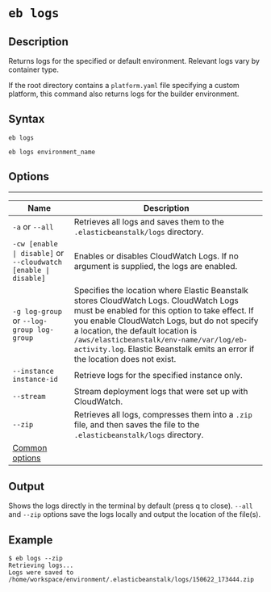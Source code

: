 # `eb logs`<a name="eb3-logs"></a>

## Description<a name="eb3-logsdescription"></a>

Returns logs for the specified or default environment\. Relevant logs vary by container type\.

If the root directory contains a `platform.yaml` file specifying a custom platform, this command also returns logs for the builder environment\.

## Syntax<a name="eb3-logssyntax"></a>

 `eb logs` 

 `eb logs environment_name` 

## Options<a name="eb3-logsoptions"></a>


****  

|  Name  |  Description  | 
| --- | --- | 
|  `-a` or `--all`  |  Retrieves all logs and saves them to the `.elasticbeanstalk/logs` directory\.  | 
|  `-cw [enable \| disable]` or `--cloudwatch [enable \| disable]`  |  Enables or disables CloudWatch Logs\. If no argument is supplied, the logs are enabled\.  | 
|  `-g log-group` or `--log-group log-group`  |  Specifies the location where Elastic Beanstalk stores CloudWatch Logs\. CloudWatch Logs must be enabled for this option to take effect\. If you enable CloudWatch Logs, but do not specify a location, the default location is `/aws/elasticbeanstalk/env-name/var/log/eb-activity.log`\. Elastic Beanstalk emits an error if the location does not exist\.  | 
|  `--instance instance-id`  |  Retrieve logs for the specified instance only\.  | 
|  `--stream`  |  Stream deployment logs that were set up with CloudWatch\.  | 
|  `--zip`  |  Retrieves all logs, compresses them into a `.zip` file, and then saves the file to the `.elasticbeanstalk/logs` directory\.  | 
|  [Common options](eb3-cmd-options.md)  |  | 

## Output<a name="eb3-logsoutput"></a>

Shows the logs directly in the terminal by default \(press q to close\)\. `--all` and `--zip` options save the logs locally and output the location of the file\(s\)\.

## Example<a name="logsexample"></a>

```
$ eb logs --zip
Retrieving logs...
Logs were saved to /home/workspace/environment/.elasticbeanstalk/logs/150622_173444.zip
```
